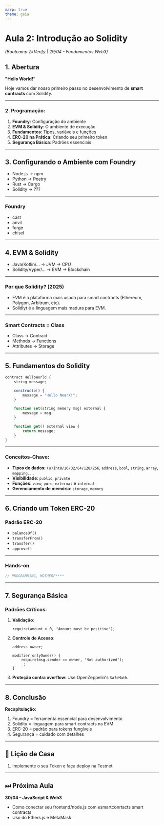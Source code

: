 ```yaml
---
marp: true
theme: gaia
---
```


# **Aula 2: Introdução ao Solidity**

_(Bootcamp ZkVerify | 29/04 - Fundamentos Web3)_

## **1. Abertura**

**"Hello World!"**

Hoje vamos dar nosso primeiro passo no desenvolvimento de **smart contracts** com Solidity.

---

### **2. Programação:**

1. **Foundry**: Configuração do ambiente
2. **EVM & Solidity**: O ambiente de execução
3. **Fundamentos**: Tipos, variáveis e funções
4. **ERC-20 na Prática**: Criando seu primeiro token
5. **Segurança Básica**: Padrões essenciais

---

## **3. Configurando o Ambiente com Foundry**

- Node.js -> npm
- Python -> Poetry
- Rust -> Cargo
- Solidity -> ???

---

### Foundry

- cast
- anvil
- forge
- chisel

---

## **4. EVM & Solidity**

- Java/Kotlin/... -> JVM -> CPU
- Solidity/Vyper/... -> EVM -> Blockchain

---

### **Por que Solidity? (2025)**

- EVM é a plataforma mais usada para smart contracts (Ethereum, Polygon, Arbitrum, etc).
- Solidiyt é a linguagem mais madura para EVM.

---

### **Smart Contracts = Class**

- Class -> Contract
- Methods -> Functions
- Attributes -> Storage

---

## **5. Fundamentos do Solidity**

```js
contract HelloWorld {
    string message;

    constructo() {
        message = "Hello NearX!";
    }

    function set(string memory msg) external {
        message = msg;
    }

    function get() external view {
        return message;
    }
}
```

---

### **Conceitos-Chave:**

- **Tipos de dados**: `(u)int8/16/32/64/128/256`, `address`, `bool`, `string`, `array`, `mapping`, ...
- **Visibilidade**: `public`, `private`
- **Funções**: `view`, `pure`, `external` e `internal`
- **Gerenciamento de memória**: `storage`, `memory`

---

## **6. Criando um Token ERC-20**

### **Padrão ERC-20**

- `balanceOf()`
- `transferFrom()`
- `transfer()`
- `approve()`

---

### **Hands-on**

```js
// PROGRAMMING, MOTHERF****
```

---

## **7. Segurança Básica**

### **Padrões Críticos:**

1. **Validação**:
   ```solidity
   require(amount > 0, "Amount must be positive");
   ```
2. **Controle de Acesso**:

   ```solidity
   address owner;

   modifier onlyOwner() {
       require(msg.sender == owner, "Not authorized");
       _;
   }
   ```

3. **Proteção contra overflow**: Use OpenZeppelin's `SafeMath`.

---

## **8. Conclusão**

**Recapitulação:**

1. Foundry = ferramenta essencial para desenvolvimento
2. Solidity = linguagem para smart contracts na EVM
3. ERC-20 = padrão para tokens fungíveis
4. Segurança = cuidado com detalhes

---

## **📌 Lição de Casa**

1. Implemente o seu Token e faça deploy na Testnet

---

## **⏭ Próxima Aula**

**30/04 – JavaScript & Web3**

- Como conectar seu frontend/node.js com esmartconrtacts smart contracts
- Uso do Ethers.js e MetaMask
